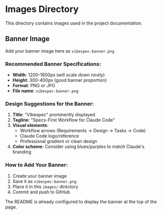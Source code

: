 # Images Directory

This directory contains images used in the project documentation.

## Banner Image

Add your banner image here as `vibespec-banner.png`

### Recommended Banner Specifications:
- **Width**: 1200-1600px (will scale down nicely)
- **Height**: 300-400px (good banner proportion)
- **Format**: PNG or JPG
- **File name**: `vibespec-banner.png`

### Design Suggestions for the Banner:
1. **Title**: "Vibespec" prominently displayed
2. **Tagline**: "Specs-First Workflow for Claude Code"
3. **Visual elements**: 
   - Workflow arrows (Requirements → Design → Tasks → Code)
   - Claude Code logo/reference
   - Professional gradient or clean design
4. **Color scheme**: Consider using blues/purples to match Claude's branding

### How to Add Your Banner:
1. Create your banner image
2. Save it as `vibespec-banner.png`
3. Place it in this `images/` directory
4. Commit and push to GitHub

The README is already configured to display the banner at the top of the page.